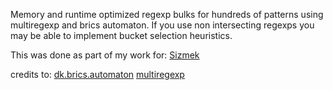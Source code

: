 
Memory and runtime optimized regexp bulks for hundreds of patterns using multiregexp and brics automaton.
If you use non intersecting regexps you may be able to implement bucket selection heuristics.

This was done as part of my work for:
<a href="http://www.sizmek.com/">Sizmek</a>

credits to:
<a href="http://www.brics.dk/automaton/">dk.brics.automaton</a>
<a href="https://github.com/fulmicoton/multiregexp">multiregexp</a>
